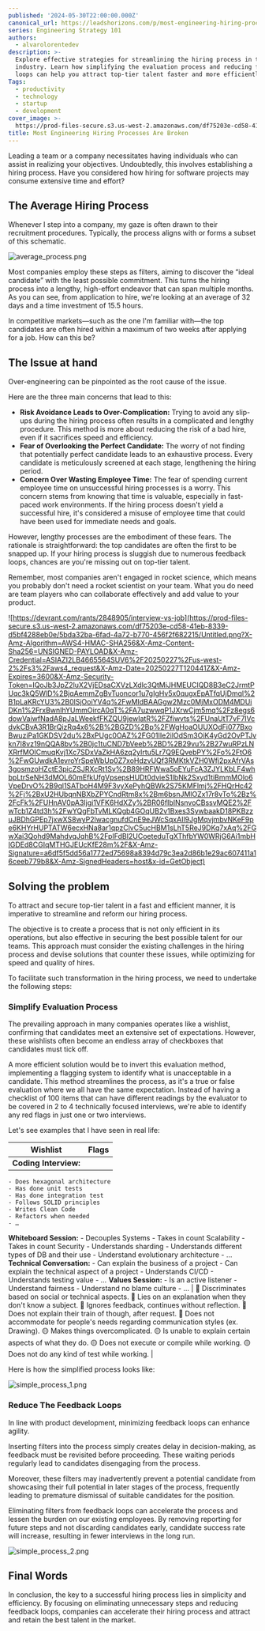 ```yaml
---
published: '2024-05-30T22:00:00.000Z'
canonical_url: https://leadshorizons.com/p/most-engineering-hiring-process-are
series: Engineering Strategy 101
authors:
  - alvarolorentedev
description: >-
  Explore effective strategies for streamlining the hiring process in the tech
  industry. Learn how simplifying the evaluation process and reducing feedback
  loops can help you attract top-tier talent faster and more efficiently.
Tags:
  - productivity
  - technology
  - startup
  - development
cover_image: >-
  https://prod-files-secure.s3.us-west-2.amazonaws.com/df75203e-cd58-41eb-8339-d5bf4288eb0e/b763c282-0a18-4103-9342-db563c97ae40/rb.jpeg?X-Amz-Algorithm=AWS4-HMAC-SHA256&X-Amz-Content-Sha256=UNSIGNED-PAYLOAD&X-Amz-Credential=ASIAZI2LB466RWJMTAMG%2F20250227%2Fus-west-2%2Fs3%2Faws4_request&X-Amz-Date=20250227T120440Z&X-Amz-Expires=3600&X-Amz-Security-Token=IQoJb3JpZ2luX2VjEDsaCXVzLXdlc3QtMiJHMEUCIQDP62R3PI1BPyOGGMHRlgt%2BGHx2oIkm%2BdidZEeqltLKdAIgM%2FgDcObzoef5Kpe5emwncMUTqMic5vbSQCquIpTQQ9wq%2FwMIdBAAGgw2Mzc0MjMxODM4MDUiDHI3b9flIksTLahAVircAzu9%2BTz9kbiOpXH8cFaicIMEAC8Xmz2UM%2FGeqZsHcqk6sOmqbkf3AeUrwhBP7dsjUy09%2FbWVrmJpsonJ1VcHrW5VUzooUp2A8O6lTyaVfroa5lDarX30NoBeo4t%2BjGnXjNhl92iEr6PIqgLUoQIT%2FFnbmWN1OJtT3WV2woqMax8mGW0WonM8wxJCiaXUW4uSyKkta8TXqX77iH8ILqjioKinYo6gv%2BTyWSc1xlkX4GY8Au7V2UrDQrNufAFD%2Bt36uoo%2BHCILzH3l0s2hw96AQfJnmXofWbaSSxIRlGJVD2D8YvOmAw%2BguK81WKOdZUBCwn%2BHztGuDLuooNXzlxNR47unjhOODlJaiE4VRjZSjjumglZdOWSAA1rtBs5ONWrBsGLgQl71GO3mRznw8xnmL7o64d3G5j2ntXnMj6yOn7iDN6OyuwlTxVzN4BUYOydWg326viSvG41dH7uc4PGP5vKvmaQiCl7aLOe%2Fl26klNQUQzqqFn8tJmwLjJofa%2BY5YMxLxUrxjWV3CsP2jSOmNSEqVHCxfmXiTfZNlb0QVt3InPTA70f3x9QPdROA71T6Rn43GYpJI45CE4qTOEL%2Fo2%2B3Q%2BRIMALVYzMYBpDRigjqswKRVSDDdhBXoSqRMPuQgb4GOqUBrVUsQ2ig1%2FX2qWIW6BfMPQWMZfhc8Z%2Fjg5H%2F4Lobv%2FW%2BL8lgHvxEd4DqBvtsYGSVWReWBYBH0NZC%2FFxTL0s7F3%2FfZtitD6Lb6fI9GSK6IE%2BXzvtx4pnfstbJT1UXNyYtCMv3GJJLPlYQk%2Bc8VB3IIu31i8I3YZy6HO5lvi0v3Sifwh%2FJZW6igUBYyGnRx0lRSDCfsesy89VHuirL9lj8M%2Fc%2B%2FpC2&X-Amz-Signature=6efc5dcba6728d6d5c462cbe7904495b17a0042918bc3995bf700b8562e62ac0&X-Amz-SignedHeaders=host&x-id=GetObject
title: Most Engineering Hiring Processes Are Broken
---
```


Leading a team or a company necessitates having individuals who can assist in realizing your objectives. Undoubtedly, this involves establishing a hiring process. Have you considered how hiring for software projects may consume extensive time and effort?


## The Average Hiring Process


Whenever I step into a company, my gaze is often drawn to their recruitment procedures. Typically, the process aligns with or forms a subset of this schematic.


![average_process.png](https://prod-files-secure.s3.us-west-2.amazonaws.com/df75203e-cd58-41eb-8339-d5bf4288eb0e/8f086c27-5449-4a04-b2b5-f8b50b110c83/average_process.png?X-Amz-Algorithm=AWS4-HMAC-SHA256&X-Amz-Content-Sha256=UNSIGNED-PAYLOAD&X-Amz-Credential=ASIAZI2LB4665564SUV6%2F20250227%2Fus-west-2%2Fs3%2Faws4_request&X-Amz-Date=20250227T120441Z&X-Amz-Expires=3600&X-Amz-Security-Token=IQoJb3JpZ2luX2VjEDsaCXVzLXdlc3QtMiJHMEUCIQD8B3eC2JrmtPUqc3kQ5WlD%2BjqAemmZgBvTuoncor1u7gIgHv5x0qugxEpATfqUjDmql%2B1pLaKRcYU3%2B0lSjOoiYV4q%2FwMIdBAAGgw2Mzc0MjMxODM4MDUiDKn1%2FrxBwnIhYUmmOircA0qT%2FA7uzwwqP1JXrwCjm5mq%2Fz8egs6dowVaiwfNadA8pJaLWeekfFKZQU9jewIatR%2FZfiwvts%2FUnaUtT7vF7IVcdvkCBvA3R1BrQizRq4x6%2B%2BGZD%2Bp%2FWgHoaOUUXOdFi077BxoBwuziPa1GKDSV2du%2BxPUgc0OAZ%2FG01IIe2ilOdSm3OiK4yGd2OvPTJvkn7I8vz19nQQA8bv%2B0jc1tuCND7bVeeb%2BD%2B29vu%2B27wuRPzLNXRrfMOICmuqKvj1Xc7SDxVaZkHA6zq2yIrtu5Lr7Q9EQvebPY%2Fo%2FtO6%2FwGUwdkA1evroYrSpeWbUp0Z7xoHdzvUQf3RMKtkVZH0Wfj2pxAfrVAs3gosmzoHZctE3picZSJRXcRt1Sv%2B89HRFWwa5oEYuFcA3ZJYLKbLF4whbpLtrSeNH3dMOL60mEfkUfgVpsepsHUDt0dvieS1IbNk2Sxyd1tiBmmMOlo6VpeDrvO%2B9ql1SATboH4M9F3vyXePyhQBWk2S75KMFlmj%2FHQrHc42%2Fj%2BxU2HUbqnNBXbZPYCndRtm8x%2Bm6bsnJMlOZx17r8vTo%2Bz%2FcFk%2FUHnAV0pA3Ijgi1VFK6HdXZy%2BR06fIbINsnvoCBssvMQE2%2FwTcb1Z4td3h%2FwYQgFbTvMLKQgb4GOqUB2v1Bxes3SywbaakD18PKBzzuJBDhGPEp7jxwXS8wyP2lwacgnufdCnE9eJWcSqxAIl9JgMqvjmbvNKeF9pe6KHYrHUPTATW6ecxHNa8ar1qpzClvC5ucHBM1sLhT5ReJ9DKq7xAq%2FGwXai3Qohd9MahdvqJqhB%2FpIFdBI2UCoeteduTgXThfbYW0WRjG6Ai1mbHIGDEd8CGIqMTHGJEUcKfE28m%2F&X-Amz-Signature=a74890c40ebf2c375a1492ba4b75123227dff61af314d2d5d10eccdbd3f84cc7&X-Amz-SignedHeaders=host&x-id=GetObject)


Most companies employ these steps as filters, aiming to discover the “ideal candidate” with the least possible commitment. This turns the hiring process into a lengthy, high-effort endeavor that can span multiple months. As you can see, from application to hire, we're looking at an average of 32 days and a time investment of 15.5 hours.


In competitive markets—such as the one I'm familiar with—the top candidates are often hired within a maximum of two weeks after applying for a job. How can this be?


## The Issue at hand


Over-engineering can be pinpointed as the root cause of the issue.


Here are the three main concerns that lead to this:

- **Risk Avoidance Leads to Over-Complication:** Trying to avoid any slip-ups during the hiring process often results in a complicated and lengthy procedure. This method is more about reducing the risk of a bad hire, even if it sacrifices speed and efficiency.
- **Fear of Overlooking the Perfect Candidate:** The worry of not finding that potentially perfect candidate leads to an exhaustive process. Every candidate is meticulously screened at each stage, lengthening the hiring period.
- **Concern Over Wasting Employee Time:** The fear of spending current employee time on unsuccessful hiring processes is a worry. This concern stems from knowing that time is valuable, especially in fast-paced work environments. If the hiring process doesn't yield a successful hire, it's considered a misuse of employee time that could have been used for immediate needs and goals.

However, lengthy processes are the embodiment of these fears. The rationale is straightforward: the top candidates are often the first to be snapped up. If your hiring process is sluggish due to numerous feedback loops, chances are you're missing out on top-tier talent.


Remember, most companies aren't engaged in rocket science, which means you probably don't need a rocket scientist on your team. What you do need are team players who can collaborate effectively and add value to your product.


![https://devrant.com/rants/2848905/interview-vs-job](https://prod-files-secure.s3.us-west-2.amazonaws.com/df75203e-cd58-41eb-8339-d5bf4288eb0e/5bda32ba-6fad-4a72-b770-456f2f682215/Untitled.png?X-Amz-Algorithm=AWS4-HMAC-SHA256&X-Amz-Content-Sha256=UNSIGNED-PAYLOAD&X-Amz-Credential=ASIAZI2LB4665564SUV6%2F20250227%2Fus-west-2%2Fs3%2Faws4_request&X-Amz-Date=20250227T120441Z&X-Amz-Expires=3600&X-Amz-Security-Token=IQoJb3JpZ2luX2VjEDsaCXVzLXdlc3QtMiJHMEUCIQD8B3eC2JrmtPUqc3kQ5WlD%2BjqAemmZgBvTuoncor1u7gIgHv5x0qugxEpATfqUjDmql%2B1pLaKRcYU3%2B0lSjOoiYV4q%2FwMIdBAAGgw2Mzc0MjMxODM4MDUiDKn1%2FrxBwnIhYUmmOircA0qT%2FA7uzwwqP1JXrwCjm5mq%2Fz8egs6dowVaiwfNadA8pJaLWeekfFKZQU9jewIatR%2FZfiwvts%2FUnaUtT7vF7IVcdvkCBvA3R1BrQizRq4x6%2B%2BGZD%2Bp%2FWgHoaOUUXOdFi077BxoBwuziPa1GKDSV2du%2BxPUgc0OAZ%2FG01IIe2ilOdSm3OiK4yGd2OvPTJvkn7I8vz19nQQA8bv%2B0jc1tuCND7bVeeb%2BD%2B29vu%2B27wuRPzLNXRrfMOICmuqKvj1Xc7SDxVaZkHA6zq2yIrtu5Lr7Q9EQvebPY%2Fo%2FtO6%2FwGUwdkA1evroYrSpeWbUp0Z7xoHdzvUQf3RMKtkVZH0Wfj2pxAfrVAs3gosmzoHZctE3picZSJRXcRt1Sv%2B89HRFWwa5oEYuFcA3ZJYLKbLF4whbpLtrSeNH3dMOL60mEfkUfgVpsepsHUDt0dvieS1IbNk2Sxyd1tiBmmMOlo6VpeDrvO%2B9ql1SATboH4M9F3vyXePyhQBWk2S75KMFlmj%2FHQrHc42%2Fj%2BxU2HUbqnNBXbZPYCndRtm8x%2Bm6bsnJMlOZx17r8vTo%2Bz%2FcFk%2FUHnAV0pA3Ijgi1VFK6HdXZy%2BR06fIbINsnvoCBssvMQE2%2FwTcb1Z4td3h%2FwYQgFbTvMLKQgb4GOqUB2v1Bxes3SywbaakD18PKBzzuJBDhGPEp7jxwXS8wyP2lwacgnufdCnE9eJWcSqxAIl9JgMqvjmbvNKeF9pe6KHYrHUPTATW6ecxHNa8ar1qpzClvC5ucHBM1sLhT5ReJ9DKq7xAq%2FGwXai3Qohd9MahdvqJqhB%2FpIFdBI2UCoeteduTgXThfbYW0WRjG6Ai1mbHIGDEd8CGIqMTHGJEUcKfE28m%2F&X-Amz-Signature=a6df5f5dd56a1772ed75698a8394d79c3ea2d86b1e29ac607411a16ceeb779b8&X-Amz-SignedHeaders=host&x-id=GetObject)


## Solving the problem


To attract and secure top-tier talent in a fast and efficient manner, it is imperative to streamline and reform our hiring process.


The objective is to create a process that is not only efficient in its operations, but also effective in securing the best possible talent for our teams. This approach must consider the existing challenges in the hiring process and devise solutions that counter these issues, while optimizing for speed and quality of hires.


To facilitate such transformation in the hiring process, we need to undertake the following steps:


### Simplify Evaluation Process


The prevailing approach in many companies operates like a wishlist, confirming that candidates meet an extensive set of expectations. However, these wishlists often become an endless array of checkboxes that candidates must tick off.


A more efficient solution would be to invert this evaluation method, implementing a flagging system to identify what is unacceptable in a candidate. This method streamlines the process, as it's a true or false evaluation where we all have the same expectation. Instead of having a checklist of 100 items that can have different readings by the evaluator to be covered in 2 to 4 technically focused interviews, we're able to identify any red flags in just one or two interviews.


Let's see examples that I have seen in real life:


| Wishlist                                                                                                                                                                                                                                                                                                                                                                                                                                                                                                                                                                                                                                                                                                                                                                          | Flags                                                                                                                                                                                                                                                                                                                                                                                                                                                                                                          |
| --------------------------------------------------------------------------------------------------------------------------------------------------------------------------------------------------------------------------------------------------------------------------------------------------------------------------------------------------------------------------------------------------------------------------------------------------------------------------------------------------------------------------------------------------------------------------------------------------------------------------------------------------------------------------------------------------------------------------------------------------------------------------------- | -------------------------------------------------------------------------------------------------------------------------------------------------------------------------------------------------------------------------------------------------------------------------------------------------------------------------------------------------------------------------------------------------------------------------------------------------------------------------------------------------------------- |
| **Coding Interview:**
    - Does hexagonal architecture
    - Has done unit tests
    - Has done integration test
    - Follows SOLID principles
    - Writes Clean Code
    - Refactors when needed
    - …
**Whiteboard Session:**
    - Decouples Systems
    - Takes in count Scalability
    - Takes in count Security
    - Understands sharding
    - Understands different types of DB and their use
    - Understand evolutionary architecture
    - …
**Technical Conversation:**
    - Can explain the business of a project
    - Can explain the technical aspect of a project
    - Understands CI/CD
    - Understands testing value
    - …
**Values Session:** 
    - Is an active listener
    - Understand fairness
    - Understand no blame culture 
    - … | 🔴 Discriminates based on social or technical aspects.
🔴 Lies on an explanation when they don't know a subject.
🔴 Ignores feedback, continues without reflection.
🔴 Does not explain their train of though, after request.
🔴 Does not accommodate for people's needs regarding communication styles (ex. Drawing). 
🟡 Makes things overcomplicated.
🟡 Is unable to explain certain aspects of what they do.
🟡 Does not execute or compile while working.
🟡 Does not do any kind of test while working. |


Here is how the simplified process looks like:


![simple_process_1.png](https://prod-files-secure.s3.us-west-2.amazonaws.com/df75203e-cd58-41eb-8339-d5bf4288eb0e/890e4faa-9308-4243-b289-6a539acc9cdd/simple_process_1.png?X-Amz-Algorithm=AWS4-HMAC-SHA256&X-Amz-Content-Sha256=UNSIGNED-PAYLOAD&X-Amz-Credential=ASIAZI2LB4665564SUV6%2F20250227%2Fus-west-2%2Fs3%2Faws4_request&X-Amz-Date=20250227T120441Z&X-Amz-Expires=3600&X-Amz-Security-Token=IQoJb3JpZ2luX2VjEDsaCXVzLXdlc3QtMiJHMEUCIQD8B3eC2JrmtPUqc3kQ5WlD%2BjqAemmZgBvTuoncor1u7gIgHv5x0qugxEpATfqUjDmql%2B1pLaKRcYU3%2B0lSjOoiYV4q%2FwMIdBAAGgw2Mzc0MjMxODM4MDUiDKn1%2FrxBwnIhYUmmOircA0qT%2FA7uzwwqP1JXrwCjm5mq%2Fz8egs6dowVaiwfNadA8pJaLWeekfFKZQU9jewIatR%2FZfiwvts%2FUnaUtT7vF7IVcdvkCBvA3R1BrQizRq4x6%2B%2BGZD%2Bp%2FWgHoaOUUXOdFi077BxoBwuziPa1GKDSV2du%2BxPUgc0OAZ%2FG01IIe2ilOdSm3OiK4yGd2OvPTJvkn7I8vz19nQQA8bv%2B0jc1tuCND7bVeeb%2BD%2B29vu%2B27wuRPzLNXRrfMOICmuqKvj1Xc7SDxVaZkHA6zq2yIrtu5Lr7Q9EQvebPY%2Fo%2FtO6%2FwGUwdkA1evroYrSpeWbUp0Z7xoHdzvUQf3RMKtkVZH0Wfj2pxAfrVAs3gosmzoHZctE3picZSJRXcRt1Sv%2B89HRFWwa5oEYuFcA3ZJYLKbLF4whbpLtrSeNH3dMOL60mEfkUfgVpsepsHUDt0dvieS1IbNk2Sxyd1tiBmmMOlo6VpeDrvO%2B9ql1SATboH4M9F3vyXePyhQBWk2S75KMFlmj%2FHQrHc42%2Fj%2BxU2HUbqnNBXbZPYCndRtm8x%2Bm6bsnJMlOZx17r8vTo%2Bz%2FcFk%2FUHnAV0pA3Ijgi1VFK6HdXZy%2BR06fIbINsnvoCBssvMQE2%2FwTcb1Z4td3h%2FwYQgFbTvMLKQgb4GOqUB2v1Bxes3SywbaakD18PKBzzuJBDhGPEp7jxwXS8wyP2lwacgnufdCnE9eJWcSqxAIl9JgMqvjmbvNKeF9pe6KHYrHUPTATW6ecxHNa8ar1qpzClvC5ucHBM1sLhT5ReJ9DKq7xAq%2FGwXai3Qohd9MahdvqJqhB%2FpIFdBI2UCoeteduTgXThfbYW0WRjG6Ai1mbHIGDEd8CGIqMTHGJEUcKfE28m%2F&X-Amz-Signature=5a0675f652537db75d31faac91b227f447db9db1e557bbb1c14f12a9929713a4&X-Amz-SignedHeaders=host&x-id=GetObject)


### Reduce The Feedback Loops


In line with product development, minimizing feedback loops can enhance agility.


Inserting filters into the process simply creates delay in decision-making, as feedback must be revisited before proceeding. These waiting periods regularly lead to candidates disengaging from the process.


Moreover, these filters may inadvertently prevent a potential candidate from showcasing their full potential in later stages of the process, frequently leading to premature dismissal of suitable candidates for the position.


Eliminating filters from feedback loops can accelerate the process and lessen the burden on our existing employees. By removing reporting for future steps and not discarding candidates early, candidate success rate will increase, resulting in fewer interviews in the long run.


![simple_process_2.png](https://prod-files-secure.s3.us-west-2.amazonaws.com/df75203e-cd58-41eb-8339-d5bf4288eb0e/61e97fe8-23a7-49a2-bea8-4d60ab7b4bd3/simple_process_2.png?X-Amz-Algorithm=AWS4-HMAC-SHA256&X-Amz-Content-Sha256=UNSIGNED-PAYLOAD&X-Amz-Credential=ASIAZI2LB4665564SUV6%2F20250227%2Fus-west-2%2Fs3%2Faws4_request&X-Amz-Date=20250227T120441Z&X-Amz-Expires=3600&X-Amz-Security-Token=IQoJb3JpZ2luX2VjEDsaCXVzLXdlc3QtMiJHMEUCIQD8B3eC2JrmtPUqc3kQ5WlD%2BjqAemmZgBvTuoncor1u7gIgHv5x0qugxEpATfqUjDmql%2B1pLaKRcYU3%2B0lSjOoiYV4q%2FwMIdBAAGgw2Mzc0MjMxODM4MDUiDKn1%2FrxBwnIhYUmmOircA0qT%2FA7uzwwqP1JXrwCjm5mq%2Fz8egs6dowVaiwfNadA8pJaLWeekfFKZQU9jewIatR%2FZfiwvts%2FUnaUtT7vF7IVcdvkCBvA3R1BrQizRq4x6%2B%2BGZD%2Bp%2FWgHoaOUUXOdFi077BxoBwuziPa1GKDSV2du%2BxPUgc0OAZ%2FG01IIe2ilOdSm3OiK4yGd2OvPTJvkn7I8vz19nQQA8bv%2B0jc1tuCND7bVeeb%2BD%2B29vu%2B27wuRPzLNXRrfMOICmuqKvj1Xc7SDxVaZkHA6zq2yIrtu5Lr7Q9EQvebPY%2Fo%2FtO6%2FwGUwdkA1evroYrSpeWbUp0Z7xoHdzvUQf3RMKtkVZH0Wfj2pxAfrVAs3gosmzoHZctE3picZSJRXcRt1Sv%2B89HRFWwa5oEYuFcA3ZJYLKbLF4whbpLtrSeNH3dMOL60mEfkUfgVpsepsHUDt0dvieS1IbNk2Sxyd1tiBmmMOlo6VpeDrvO%2B9ql1SATboH4M9F3vyXePyhQBWk2S75KMFlmj%2FHQrHc42%2Fj%2BxU2HUbqnNBXbZPYCndRtm8x%2Bm6bsnJMlOZx17r8vTo%2Bz%2FcFk%2FUHnAV0pA3Ijgi1VFK6HdXZy%2BR06fIbINsnvoCBssvMQE2%2FwTcb1Z4td3h%2FwYQgFbTvMLKQgb4GOqUB2v1Bxes3SywbaakD18PKBzzuJBDhGPEp7jxwXS8wyP2lwacgnufdCnE9eJWcSqxAIl9JgMqvjmbvNKeF9pe6KHYrHUPTATW6ecxHNa8ar1qpzClvC5ucHBM1sLhT5ReJ9DKq7xAq%2FGwXai3Qohd9MahdvqJqhB%2FpIFdBI2UCoeteduTgXThfbYW0WRjG6Ai1mbHIGDEd8CGIqMTHGJEUcKfE28m%2F&X-Amz-Signature=acef3831c8961188cd6711213606ff98ca480a2819a4dc75a7cb6f398e424753&X-Amz-SignedHeaders=host&x-id=GetObject)


## Final Words


In conclusion, the key to a successful hiring process lies in simplicity and efficiency. By focusing on eliminating unnecessary steps and reducing feedback loops, companies can accelerate their hiring process and attract and retain the best talent in the market.





